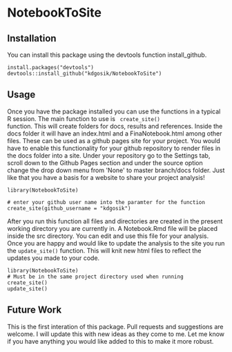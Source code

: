 # NotebookToSite

## Installation

You can install this package using the devtools function install_github.  

```{r}
install.packages("devtools")
devtools::install_github("kdgosik/NotebookToSite")
```

## Usage

Once you have the package installed you can use the functions in a typical R session.  The main function to use is <code> create_site() </code> function.  This will create folders for docs, results and references.  Inside the docs folder it will have an index.html and a FinaNotebook.html among other files.  These can be used as a github pages site for your project.  You would have to enable this functionality for your github repository to render files in the docs folder into a site.  Under your repository go to the Settings tab, scroll down to the Github Pages section and under the source option change the drop down menu from 'None' to master branch/docs folder.  Just like that you have a basis for a website to share your project analysis!

```{r}
library(NotebookToSite)

# enter your github user name into the paramter for the function
create_site(github_username = "kdgosik")
```

After you run this function all files and directories are created in the present working directory you are currently in.  A Notebook.Rmd file will be placed inside the src directory.  You can edit and use this file for your analysis.  Once you are happy and would like to update the analysis to the site you run the <code>update_site()</code> function.  This will knit new html files to reflect the updates you made to your code. 

```{r}
library(NotebookToSite)
# Must be in the same project directory used when running create_site()
update_site()
```


## Future Work

This is the first interation of this package.  Pull requests and suggestions are welcome. I will update this with new ideas as they come to me. Let me know if you have anything you would like added to this to make it more robust.
